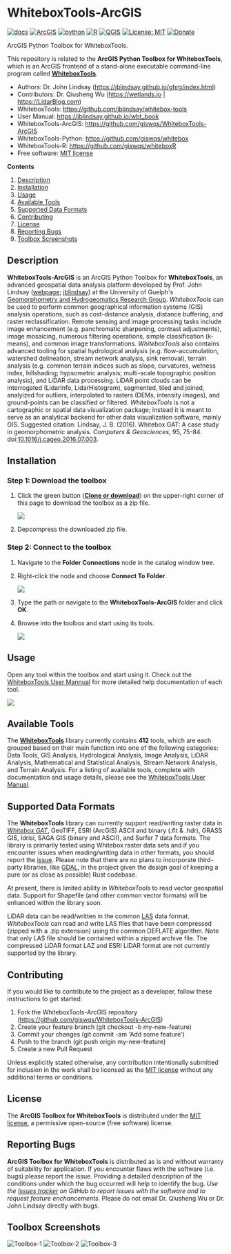 # WhiteboxTools-ArcGIS

[![docs](https://img.shields.io/badge/whitebox-docs-brightgreen.svg)](https://jblindsay.github.io/wbt_book)
[![ArcGIS](https://img.shields.io/badge/whitebox-ArcGIS-brightgreen.svg)](https://github.com/giswqs/WhiteboxTools-ArcGIS)
[![python](https://img.shields.io/badge/whitebox-Python-blue.svg)](https://github.com/giswqs/whitebox-python)
[![R](https://img.shields.io/badge/whitebox-R-green.svg)](https://github.com/giswqs/whiteboxR)
[![QGIS](https://img.shields.io/badge/whitebox-QGIS-orange.svg)](https://jblindsay.github.io/wbt_book/qgis_plugin.html)
[![License: MIT](https://img.shields.io/badge/License-MIT-yellow.svg)](https://opensource.org/licenses/MIT)
[![Donate](https://img.shields.io/badge/Donate-Buy%20me%20a%20coffee-yellowgreen.svg)](https://www.buymeacoffee.com/giswqs)

ArcGIS Python Toolbox for WhiteboxTools.

This repository is related to the **ArcGIS Python Toolbox for WhiteboxTools**, which is an ArcGIS frontend of a stand-alone executable command-line program called **[WhiteboxTools](https://github.com/jblindsay/whitebox-tools)**.

* Authors: Dr. John Lindsay (<https://jblindsay.github.io/ghrg/index.html>)
* Contributors: Dr. Qiusheng Wu (<https://wetlands.io> | <https://LidarBlog.com>)
* WhiteboxTools: <https://github.com/jblindsay/whitebox-tools>
* User Manual: <https://jblindsay.github.io/wbt_book>
* WhiteboxTools-ArcGIS: <https://github.com/giswqs/WhiteboxTools-ArcGIS>
* WhiteboxTools-Python: <https://github.com/giswqs/whitebox>
* WhiteboxTools-R: <https://github.com/giswqs/whiteboxR>
* Free software: [MIT license](https://opensource.org/licenses/MIT)

**Contents**

1. [Description](#description)
2. [Installation](#installation)
3. [Usage](#usage)
4. [Available Tools](#available-tools)
5. [Supported Data Formats](#supported-data-formats)
6. [Contributing](#contributing)
7. [License](#license)
8. [Reporting Bugs](#reporting-bugs)
9. [Toolbox Screenshots](#toolbox-screenshots)

## Description

**WhiteboxTools-ArcGIS** is an ArcGIS Python Toolbox for **WhiteboxTools**, an advanced geospatial data analysis platform developed by Prof. John Lindsay ([webpage](https://jblindsay.github.io/ghrg/index.html); [jblindsay](https://github.com/jblindsay)) at the University of Guelph's [Geomorphometry and Hydrogeomatics Research Group](https://jblindsay.github.io/ghrg/index.html). *WhiteboxTools* can be used to perform common geographical information systems (GIS) analysis operations, such as cost-distance analysis, distance buffering, and raster reclassification. Remote sensing and image processing tasks include image enhancement (e.g. panchromatic sharpening, contrast adjustments), image mosaicing, numerous filtering operations, simple classification (k-means), and common image transformations. *WhiteboxTools* also contains advanced tooling for spatial hydrological analysis (e.g. flow-accumulation, watershed delineation, stream network analysis, sink removal), terrain analysis (e.g. common terrain indices such as slope, curvatures, wetness index, hillshading; hypsometric analysis; multi-scale topographic position analysis), and LiDAR data processing. LiDAR point clouds can be interrogated (LidarInfo, LidarHistogram), segmented, tiled and joined, analyized for outliers, interpolated to rasters (DEMs, intensity images), and ground-points can be classified or filtered. *WhiteboxTools* is not a cartographic or spatial data visualization package; instead it is meant to serve as an analytical backend for other data visualization software, mainly GIS. Suggested citation: Lindsay, J. B. (2016). Whitebox GAT: A case study in geomorphometric analysis. _Computers & Geosciences_, 95, 75-84. doi:[10.1016/j.cageo.2016.07.003](http://dx.doi.org/10.1016/j.cageo.2016.07.003).

## Installation

### Step 1: Download the toolbox

1. Click the green button (**[Clone or download](https://gishub.org/whitebox-arcgis-download)**) on the upper-right corner of this page to download the toolbox as a zip file.

    ![](https://i.imgur.com/2xQkxCY.png)

2. Depcompress the downloaded zip file.

### Step 2: Connect to the toolbox

1. Navigate to the **Folder Connections** node in the catalog window tree.

2. Right-click the node and choose **Connect To Folder**.

    ![](https://i.imgur.com/uKK1Yel.png)

3. Type the path or navigate to the **WhiteboxTools-ArcGIS** folder and click **OK**.

4. Browse into the toolbox and start using its tools.

    ![](https://i.imgur.com/JcdNBnt.png)

## Usage

Open any tool within the toolbox and start using it. Check out the [WhiteboxTools User Mannual](https://jblindsay.github.io/wbt_book/) for more detailed help documentation of each tool.

![](https://i.imgur.com/4c9RLZY.png)

## Available Tools

The **[WhiteboxTools](https://github.com/jblindsay/whitebox-tools)** library currently contains **412** tools, which are each grouped based on their main function into one of the following categories: Data Tools, GIS Analysis, Hydrological Analysis, Image Analysis, LiDAR Analysis, Mathematical and Statistical Analysis, Stream Network Analysis, and Terrain Analysis. For a listing of available tools, complete with documentation and usage details, please see the [WhiteboxTools User Manual](https://jblindsay.github.io/wbt_book/available_tools/index.html).

## Supported Data Formats

The **WhiteboxTools** library can currently support read/writing raster data in [*Whitebox GAT*](http://www.uoguelph.ca/~hydrogeo/Whitebox/), GeoTIFF, ESRI (ArcGIS) ASCII and binary (.flt & .hdr), GRASS GIS, Idrisi, SAGA GIS (binary and ASCII), and Surfer 7 data formats. The library is primarily tested using Whitebox raster data sets and if you encounter issues when reading/writing data in other formats, you should report the [issue](https://github.com/jblindsay/whitebox-tools/issues). Please note that there are no plans to incorporate third-party libraries, like [GDAL](http://www.gdal.org), in the project given the design goal of keeping a pure (or as close as possible) Rust codebase.

At present, there is limited ability in *WhiteboxTools* to read vector geospatial data. Support for Shapefile (and other common vector formats) will be enhanced within the library soon.

LiDAR data can be read/written in the common [LAS](https://www.asprs.org/committee-general/laser-las-file-format-exchange-activities.html) data format. *WhiteboxTools* can read and write LAS files that have been compressed (zipped with a .zip extension) using the common DEFLATE algorithm. Note that only LAS file should be contained within a zipped archive file. The compressed LiDAR format LAZ and ESRI LiDAR format are not currently supported by the library.

## Contributing

If you would like to contribute to the project as a developer, follow these instructions to get started:

1. Fork the WhiteboxTools-ArcGIS repository (<https://github.com/giswqs/WhiteboxTools-ArcGIS>)
2. Create your feature branch (git checkout -b my-new-feature)
3. Commit your changes (git commit -am 'Add some feature')
4. Push to the branch (git push origin my-new-feature)
5. Create a new Pull Request

Unless explicitly stated otherwise, any contribution intentionally submitted for inclusion in the work shall be licensed as the [MIT license](https://opensource.org/licenses/MIT) without any additional terms or conditions.

## License

The **ArcGIS Toolbox for WhiteboxTools** is distributed under the [MIT license](https://opensource.org/licenses/MIT), a permissive open-source (free software) license.

## Reporting Bugs

**ArcGIS Toolbox for WhiteboxTools** is distributed as is and without warranty of suitability for application. If you encounter flaws with the software (i.e. bugs) please report the issue. Providing a detailed description of the conditions under which the bug occurred will help to identify the bug. *Use the [Issues tracker](https://github.com/giswqs/WhiteboxTools-ArcGIS/issues) on GitHub to report issues with the software and to request feature enchancements.* Please do not email Dr. Qiusheng Wu or Dr. John Lindsay directly with bugs.

## Toolbox Screenshots

![Toolbox-1](screenshots/Toolbox-1.png)
![Toolbox-2](screenshots/Toolbox-2.png)
![Toolbox-3](screenshots/Toolbox-3.png)